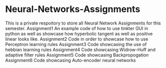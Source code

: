 # Neural-Networks-Assignments

This is a private respoitory to store all Neural Network Assignments for this semester.
Assignment1
An example code of how to use tinkter GUI in python as well as showcase how hyperbolic tangent as well as positive linear looks like.
Assignment2
Code in order to showcase how to use Perceptron learning rules
Assignment3
Code showcasing the use of hebbian learning rules
Assignment4
Code showcasing Widrow-Huff and adaptive filter rules
Assignment5
Code showcasing Backpropogation 
Assignment6
Code showcasing Auto-encoder neural networks
